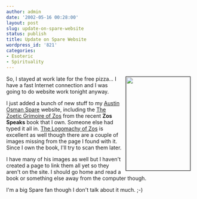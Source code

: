 ```yaml
---
author: admin
date: '2002-05-16 00:28:00'
layout: post
slug: update-on-spare-website
status: publish
title: Update on Spare Website
wordpress_id: '821'
categories:
- Esoteric
- Spirituality
---
```

<img src="http://www.arcanology.com/images/ars-stele.jpg" align="right" border="1" height="251" hspace="10" vspace="2" width="172" />So, I stayed at work late for the free pizza... I have a fast Internet connection and I was going to do website work tonight anyway.

I just added a bunch of new stuff to my <a href="http://www.hermetic.com/spare">Austin Osman Spare</a> website, including the <a href="http://www.hermetic.com/spare/grimoire_of_zos.html">The Zoetic Grimoire of Zos</a> from the recent <strong>Zos Speaks</strong> book that I own. Someone else had typed it all in. <a href="http://www.hermetic.com/spare/logomachy.html">The Logomachy of Zos</a> is excellent as well though there are a couple of images missing from the page I found with it. Since I own the book, I'll try to scan them later.

I have many of his images as well but I haven't created a page to link them all yet so they aren't on the site. I should go home and read a book or something else away from the computer though.

I'm a big Spare fan though I don't talk about it much. ;-)
